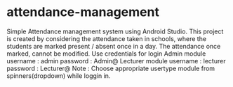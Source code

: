 # attendance-management
Simple Attendance management system using Android Studio.
This project is created by considering the attendance taken in schools, where the students are marked present / absent once in a day.
The attendance once marked, cannot be modified.
Use credentials for login
Admin module
username : admin
password : Admin@
Lecturer module
username : lecturer
password : Lecturer@
Note : Choose appropriate usertype module from spinners(dropdown) while loggin in.
